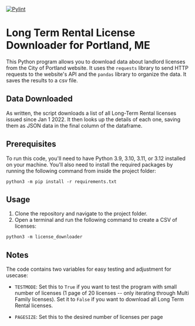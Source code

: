 [![Pylint](https://github.com/MaineDSA/PortlandLTRData/actions/workflows/pylint.yml/badge.svg?branch=main)](https://github.com/MaineDSA/PortlandLTRData/actions/workflows/pylint.yml)

# Long Term Rental License Downloader for Portland, ME

This Python program allows you to download data about landlord licenses from the City of Portland website. It uses the `requests` library to send HTTP requests to the website's API and the `pandas` library to organize the data. It saves the results to a csv file.

## Data Downloaded

As written, the script downloads a list of all Long-Term Rental licenses issued since Jan 1 2022. It then looks up the details of each one, saving them as JSON data in the final column of the dataframe.

## Prerequisites

To run this code, you'll need to have Python 3.9, 3.10, 3.11, or 3.12 installed on your machine. You'll also need to install the required packages by running the following command from inside the project folder:

```shell
python3 -m pip install -r requirements.txt
```

## Usage

1. Clone the repository and navigate to the project folder.
2. Open a terminal and run the following command to create a CSV of licenses:

```shell
python3 -m license_downloader
```

## Notes
The code contains two variables for easy testing and adjustment for usecase:

- `TESTMODE`: Set this to `True` if you want to test the program with small number of licenses (1 page of 20 licenses -- only iterating through Multi Family licenses). Set it to `False` if you want to download all Long Term Rental licenses.

- `PAGESIZE`: Set this to the desired number of licenses per page
